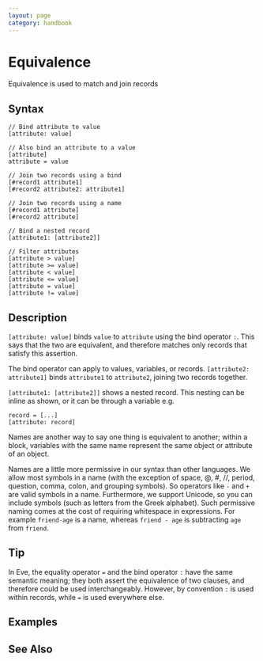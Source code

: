 ```yaml
---
layout: page
category: handbook
---
```


# Equivalence

Equivalence is used to match and join records 

## Syntax

```
// Bind attribute to value
[attribute: value]

// Also bind an attribute to a value
[attribute]
attribute = value

// Join two records using a bind
[#record1 attribute1]
[#record2 attribute2: attribute1]

// Join two records using a name
[#record1 attribute]
[#record2 attribute]

// Bind a nested record
[attribute1: [attribute2]]

// Filter attributes
[attribute > value]
[attribute >= value]
[attribute < value]
[attribute <= value]
[attribute = value]
[attribute != value]
```

## Description

`[attribute: value]` binds `value` to `attribute` using the bind operator `:`. This says that the two are equivalent, and therefore matches only records that satisfy this assertion.

The bind operator can apply to values, variables, or records. `[attribute2: attribute1]` binds `attribute1` to `attribute2`, joining two records together.

`[attribute1: [attribute2]]` shows a nested record. This nesting can be inline as shown, or it can be through a variable e.g.

```
record = [...]
[attribute: record]
``` 

Names are another way to say one thing is equivalent to another; within a block, variables with the same name represent the same object or attribute of an object.

Names are a little more permissive in our syntax than other languages. We allow most symbols in a name (with the exception of space, @, #, //, period, question, comma, colon, and grouping symbols). So operators like `-` and `+` are valid symbols in a name. Furthermore, we support Unicode, so you can include symbols (such as letters from the Greek alphabet). Such permissive naming comes at the cost of requiring whitespace in expressions. For example `friend-age` is a name, whereas `friend - age` is subtracting `age` from `friend`.

## Tip

In Eve, the equality operator `=` and the bind operator `:` have the same semantic meaning; they both assert the equivalence of two clauses, and therefore could be used interchangeably. However, by convention `:` is used within records, while `=` is used everywhere else. 

## Examples

## See Also